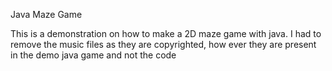 Java Maze Game

This is a demonstration on how to make a 2D maze game with java. I had to remove the music files as they are copyrighted, 
how ever they are present in the demo java game and not the code


